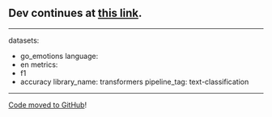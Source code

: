 ## Dev continues at [this link](https://github.com/ongakken/ACARISv2).


---
datasets:
- go_emotions
language:
- en
metrics:
- f1
- accuracy
library_name: transformers
pipeline_tag: text-classification
---
[Code moved to GitHub](https://github.com/ongakken/ACARIS)!
